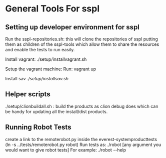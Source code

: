 General Tools For sspl
======================


Setting up developer environment for sspl
-----------------------------------------

Run the sspl-repositories.sh:   this will clone the repositories of sspl putting them as children of the sspl-tools which allow them to share the resources and enable the tests to run easily. 

Install vagrant: ./setup/installvagrant.sh

Setup the vagrant machine: 
Run: vagrant up 

Install sav *./setup/installsav.sh*

Helper scripts
--------------
./setup/clionbuildall.sh : build the products as clion debug does which can be handy for updating all the install/dist products. 


Running Robot Tests
-------------------

create a link to the remoterobot.py inside the everest-systemproducttests (ln -s ../tests/remoterobot.py robot)
Run tests as: 
./robot [any argument you would want to give robot tests]
For example: 
./robot --help






